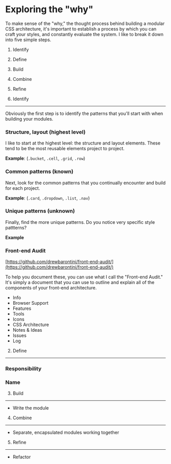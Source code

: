 Exploring the "why"
===================

To make sense of the "why," the thought process behind building a modular CSS architecture, it's important to establish a process by which you can craft your styles, and constantly evaluate the system. I like to break it down into five simple steps.

1. Identify
2. Define
3. Build
4. Combine
5. Refine

1. Identify
-----------

Obviously the first step is to identify the patterns that you'll start with when building your modules.

### Structure, layout (highest level)

I like to start at the highest level: the structure and layout elements. These tend to be the most reusable elements project to project.

**Example**: (`.bucket`, `.cell`, `.grid`, `.row`)

### Common patterns (known)

Next, look for the common patterns that you continually encounter and build for each project.

**Example**: (`.card`, `.dropdown`, `.list`, `.nav`)

### Unique patterns (unknown)

Finally, find the more unique patterns. Do you notice very specific style pattterns?

**Example**

### Front-end Audit

[https://github.com/drewbarontini/front-end-audit/](https://github.com/drewbarontini/front-end-audit/)

To help you document these, you can use what I call the "Front-end Audit." It's simply a document that you can use to outline and explain all of the components of your front-end architecture.

- Info
- Browser Support
- Features
- Tools
- Icons
- CSS Architecture
- Notes & Ideas
- Issues
- Log

2. Define
---------

### Responsibility

### Name

3. Build
--------

- Write the module

4. Combine
----------

- Separate, encapsulated modules working together

5. Refine
---------

- Refactor

